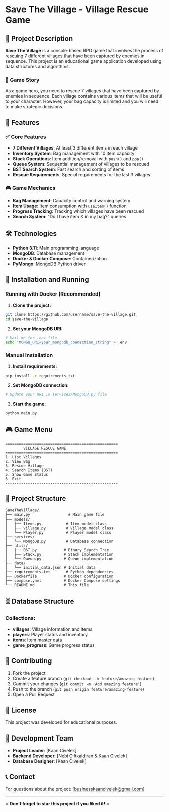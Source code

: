 # Save The Village - Village Rescue Game

## 📖 Project Description

**Save The Village** is a console-based RPG game that involves the process of rescuing 7 different villages that have been captured by enemies in sequence. This project is an educational game application developed using data structures and algorithms.

### 🎯 Game Story
As a game hero, you need to rescue 7 villages that have been captured by enemies in sequence. Each village contains various items that will be useful to your character. However, your bag capacity is limited and you will need to make strategic decisions.

## 🚀 Features

### ✅ Core Features
- **7 Different Villages**: At least 3 different items in each village
- **Inventory System**: Bag management with 10 item capacity
- **Stack Operations**: Item addition/removal with `push()` and `pop()`
- **Queue System**: Sequential management of villages to be rescued
- **BST Search System**: Fast search and sorting of items
- **Rescue Requirements**: Special requirements for the last 3 villages

### 🎮 Game Mechanics
- **Bag Management**: Capacity control and warning system
- **Item Usage**: Item consumption with `useItem()` function
- **Progress Tracking**: Tracking which villages have been rescued
- **Search System**: "Do I have item X in my bag?" queries

## 🛠️ Technologies

- **Python 3.11**: Main programming language
- **MongoDB**: Database management
- **Docker & Docker Compose**: Containerization
- **PyMongo**: MongoDB Python driver

## 🚀 Installation and Running

### Running with Docker (Recommended)

1. **Clone the project:**
```bash
git clone https://github.com/username/save-the-village.git
cd save-the-village
```

2. **Set your MongoDB URI:**
```bash
# Mail me for .env file
echo "MONGO_URI=your_mongodb_connection_string" > .env
```


### Manual Installation

1. **Install requirements:**
```bash
pip install -r requirements.txt
```

2. **Set MongoDB connection:**
```python
# Update your URI in services/MongoDB.py file
```

3. **Start the game:**
```bash
python main.py
```

## 🎮 Game Menu

```
==================================================
        VILLAGE RESCUE GAME
==================================================
1. List Villages
2. View Bag  
3. Rescue Village
4. Search Items (BST)
5. Show Game Status
6. Exit
--------------------------------------------------
```

## 📁 Project Structure

```
SaveTheVillage/
├── main.py                 # Main game file
├── models/
│   ├── Items.py           # Item model class
│   ├── Village.py         # Village model class
│   └── Player.py          # Player model class
├── services/
│   └── MongoDB.py         # Database connection
├── utils/
│   ├── BST.py            # Binary Search Tree
│   ├── Stack.py          # Stack implementation
│   └── Queue.py          # Queue implementation
├── data/
│   └── initial_data.json # Initial data
├── requirements.txt       # Python dependencies
├── Dockerfile            # Docker configuration
├── compose.yaml          # Docker Compose settings
└── README.md             # This file
```

## 🗄️ Database Structure

### Collections:
- **villages**: Village information and items
- **players**: Player status and inventory
- **items**: Item master data
- **game_progress**: Game progress status

## 🤝 Contributing

1. Fork the project
2. Create a feature branch (`git checkout -b feature/amazing-feature`)
3. Commit your changes (`git commit -m 'Add amazing feature'`)
4. Push to the branch (`git push origin feature/amazing-feature`)
5. Open a Pull Request

## 📝 License

This project was developed for educational purposes.

## 👥 Development Team

- **Project Leader**: [Kaan Civelek]
- **Backend Developer**: [Nebi Çiftkaldıran & Kaan Civelek]  
- **Database Designer**: [Kaan Civelek]

## 📞 Contact

For questions about the project: [businesskaancivelek@gmail.com]

---

⭐ **Don't forget to star this project if you liked it!** ⭐
